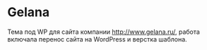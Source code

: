 # Gelana

Тема под WP для сайта компании <http://www.gelana.ru/>, работа включала перенос сайта на WordPress и верстка шаблона.